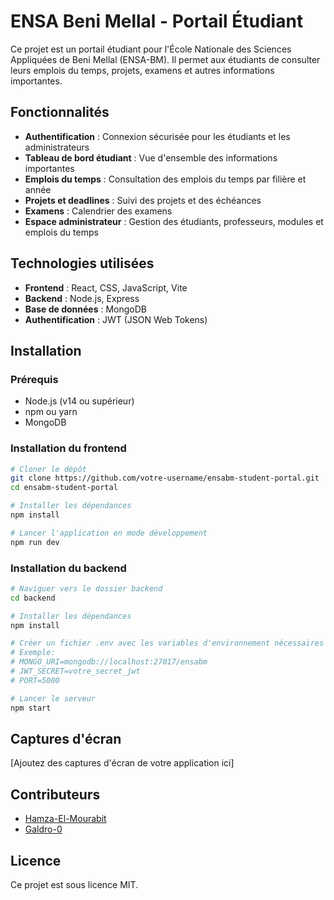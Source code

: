 # ENSA Beni Mellal - Portail Étudiant

Ce projet est un portail étudiant pour l'École Nationale des Sciences Appliquées de Beni Mellal (ENSA-BM). Il permet aux étudiants de consulter leurs emplois du temps, projets, examens et autres informations importantes.

## Fonctionnalités

- **Authentification** : Connexion sécurisée pour les étudiants et les administrateurs
- **Tableau de bord étudiant** : Vue d'ensemble des informations importantes
- **Emplois du temps** : Consultation des emplois du temps par filière et année
- **Projets et deadlines** : Suivi des projets et des échéances
- **Examens** : Calendrier des examens
- **Espace administrateur** : Gestion des étudiants, professeurs, modules et emplois du temps

## Technologies utilisées

- **Frontend** : React, CSS, JavaScript, Vite
- **Backend** : Node.js, Express
- **Base de données** : MongoDB
- **Authentification** : JWT (JSON Web Tokens)

## Installation

### Prérequis

- Node.js (v14 ou supérieur)
- npm ou yarn
- MongoDB

### Installation du frontend

```bash
# Cloner le dépôt
git clone https://github.com/votre-username/ensabm-student-portal.git
cd ensabm-student-portal

# Installer les dépendances
npm install

# Lancer l'application en mode développement
npm run dev
```

### Installation du backend

```bash
# Naviguer vers le dossier backend
cd backend

# Installer les dépendances
npm install

# Créer un fichier .env avec les variables d'environnement nécessaires
# Exemple:
# MONGO_URI=mongodb://localhost:27017/ensabm
# JWT_SECRET=votre_secret_jwt
# PORT=5000

# Lancer le serveur
npm start
```

## Captures d'écran

[Ajoutez des captures d'écran de votre application ici]

## Contributeurs

- [Hamza-El-Mourabit](https://github.com/Hamza-El-Mourabit)
- [Galdro-0](https://github.com/Galdro-0)


## Licence

Ce projet est sous licence MIT.
